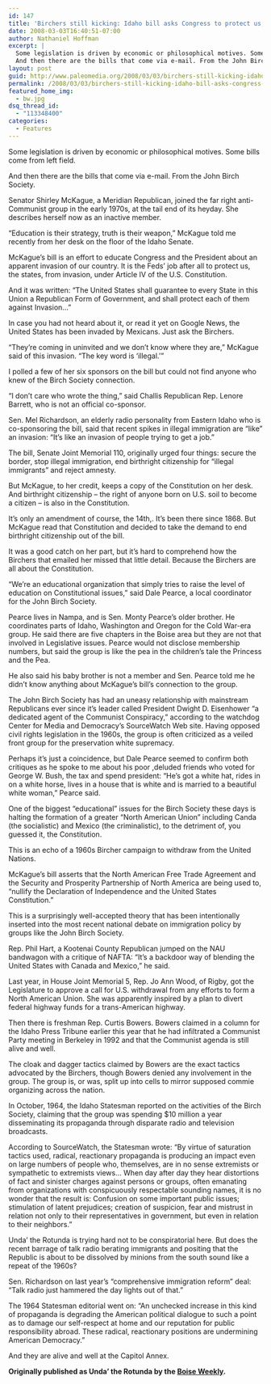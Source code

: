 ```yaml
---
id: 147
title: 'Birchers still kicking: Idaho bill asks Congress to protect us, please, from an invasion'
date: 2008-03-03T16:40:51-07:00
author: Nathaniel Hoffman
excerpt: |
  Some legislation is driven by economic or philosophical motives. Some bills come from left field.
  And then there are the bills that come via e-mail. From the John Birch Society.
layout: post
guid: http://www.paleomedia.org/2008/03/03/birchers-still-kicking-idaho-bill-asks-congress-to-protect-us-please-from-an-invasion/
permalink: /2008/03/03/birchers-still-kicking-idaho-bill-asks-congress-to-protect-us-please-from-an-invasion/
featured_home_img:
  - bw.jpg
dsq_thread_id:
  - "113348400"
categories:
  - Features
---
```

Some legislation is driven by economic or philosophical motives. Some bills come from left field.

And then there are the bills that come via e-mail. From the John Birch Society.

Senator Shirley McKague, a Meridian Republican, joined the far right anti-Communist group in the early 1970s, at the tail end of its heyday. She describes herself now as an inactive member.

“Education is their strategy, truth is their weapon,” McKague told me recently from her desk on the floor of the Idaho Senate.

McKague’s bill is an effort to educate Congress and the President about an apparent invasion of our country. It is the Feds’ job after all to protect us, the states, from invasion, under Article IV of the U.S. Constitution.

And it was written: “The United States shall guarantee to every State in this Union a Republican Form of Government, and shall protect each of them against Invasion…”

In case you had not heard about it, or read it yet on Google News, the United States has been invaded by Mexicans. Just ask the Birchers.

“They’re coming in uninvited and we don’t know where they are,” McKague said of this invasion. “The key word is ‘illegal.’&#8221;

I polled a few of her six sponsors on the bill but could not find anyone who knew of the Birch Society connection.

“I don’t care who wrote the thing,” said Challis Republican Rep. Lenore Barrett, who is not an official co-sponsor.

Sen. Mel Richardson, an elderly radio personality from Eastern Idaho who is co-sponsoring the bill, said that recent spikes in illegal immigration are “like” an invasion: “It’s like an invasion of people trying to get a job.”

The bill, Senate Joint Memorial 110, originally urged four things: secure the border, stop illegal immigration, end birthright citizenship for “illegal immigrants” and reject amnesty.

But McKague, to her credit, keeps a copy of the Constitution on her desk. And birthright citizenship – the right of anyone born on U.S. soil to become a citizen – is also in the Constitution.

It’s only an amendment of course, the 14th,. It’s been there since 1868. But McKague read that Constitution and decided to take the demand to end birthright citizenship out of the bill.

It was a good catch on her part, but it’s hard to comprehend how the Birchers that emailed her missed that little detail. Because the Birchers are all about the Constitution.

“We’re an educational organization that simply tries to raise the level of education on Constitutional issues,” said Dale Pearce, a local coordinator for the John Birch Society.

Pearce lives in Nampa, and is Sen. Monty Pearce’s older brother. He coordinates parts of Idaho, Washington and Oregon for the Cold War-era group. He said there are five chapters in the Boise area but they are not that involved in Legislative issues. Pearce would not disclose membership numbers, but said the group is like the pea in the children’s tale the Princess and the Pea.

He also said his baby brother is not a member and Sen. Pearce told me he didn’t know anything about McKague’s bill’s connection to the group.

The John Birch Society has had an uneasy relationship with mainstream Republicans ever since it’s leader called President Dwight D. Eisenhower “a dedicated agent of the Communist Conspiracy,” according to the watchdog Center for Media and Democracy’s SourceWatch Web site. Having opposed civil rights legislation in the 1960s, the group is often criticized as a veiled front group for the preservation white supremacy.

Perhaps it’s just a coincidence, but Dale Pearce seemed to confirm both critiques as he spoke to me about his poor ,deluded friends who voted for George W. Bush, the tax and spend president: “He’s got a white hat, rides in on a white horse, lives in a house that is white and is married to a beautiful white woman,” Pearce said.

One of the biggest “educational” issues for the Birch Society these days is halting the formation of a greater “North American Union” including Canda (the socialistic) and Mexico (the criminalistic), to the detriment of, you guessed it, the Constitution.

This is an echo of a 1960s Bircher campaign to withdraw from the United Nations.

McKague’s bill asserts that the North American Free Trade Agreement and the Security and Prosperity Partnership of North America are being used to, “nullify the Declaration of Independence and the United States Constitution.”

This is a surprisingly well-accepted theory that has been intentionally inserted into the most recent national debate on immigration policy by groups like the John Birch Society.

Rep. Phil Hart, a Kootenai County Republican jumped on the NAU bandwagon with a critique of NAFTA: “It’s a backdoor way of blending the United States with Canada and Mexico,” he said.

Last year, in House Joint Memorial 5, Rep. Jo Ann Wood, of Rigby, got the Legislature to approve a call for U.S. withdrawal from any efforts to form a North American Union. She was apparently inspired by a plan to divert federal highway funds for a trans-American highway.

Then there is freshman Rep. Curtis Bowers. Bowers claimed in a column for the Idaho Press Tribune earlier this year that he had infiltrated a Communist Party meeting in Berkeley in 1992 and that the Communist agenda is still alive and well.

The cloak and dagger tactics claimed by Bowers are the exact tactics advocated by the Birchers, though Bowers denied any involvement in the group. The group is, or was, split up into cells to mirror supposed commie organizing across the nation.

In October, 1964, the Idaho Statesman reported on the activities of the Birch Society, claiming that the group was spending $10 million a year disseminating its propaganda through disparate radio and television broadcasts.

According to SourceWatch, the Statesman wrote: “By virtue of saturation tactics used, radical, reactionary propaganda is producing an impact even on large numbers of people who, themselves, are in no sense extremists or sympathetic to extremists views… When day after day they hear distortions of fact and sinister charges against persons or groups, often emanating from organizations with conspicuously respectable sounding names, it is no wonder that the result is: Confusion on some important public issues; stimulation of latent prejudices; creation of suspicion, fear and mistrust in relation not only to their representatives in government, but even in relation to their neighbors.”

Unda’ the Rotunda is trying hard not to be conspiratorial here. But does the recent barrage of talk radio berating immigrants and positing that the Republic is about to be dissolved by minions from the south sound like a repeat of the 1960s?

Sen. Richardson on last year’s “comprehensive immigration reform” deal: “Talk radio just hammered the day lights out of that.”

The 1964 Statesman editorial went on: “An unchecked increase in this kind of propaganda is degrading the American political dialogue to such a point as to damage our self-respect at home and our reputation for public responsibility abroad. These radical, reactionary positions are undermining American Democracy.”

And they are alive and well at the Capitol Annex.

**Originally published as Unda&#8217; the Rotunda by the [Boise Weekly](http://www.boiseweekly.com/gyrobase/Archive?category=oid%3A19).**